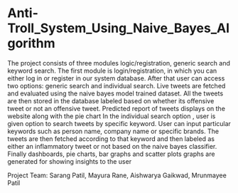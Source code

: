 # Anti-Troll_System_Using_Naive_Bayes_Algorithm
The project consists of three modules logic/registration, generic search and keyword search.
The first module is login/registration, in which you can either log in or register in our system database.
After that user can access two options: generic search and individual search.
Live tweets are fetched and evaluated using the naive bayes model trained dataset.
All the tweets are then stored in the database labeled based on whether its offensive tweet or not an offensive tweet.
Predicted report of tweets displays on the website along with the pie chart
In the individual search option , user is given option to search tweets by specific keyword. 
User can input particular keywords such as person name, company name or specific brands. The tweets are then fetched according to that keyword and then labeled as either an inflammatory tweet or not based on the naive bayes classifier.
Finally dashboards, pie charts, bar graphs and scatter plots graphs are generated for showing insights to the user

Project Team:
Sarang Patil,
Mayura Rane,
Aishwarya Gaikwad,
Mrunmayee Patil
